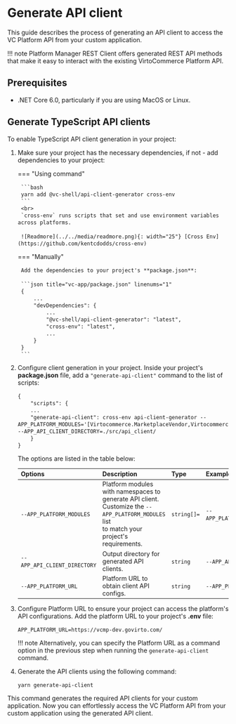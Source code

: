 # Generate API client

This guide describes the process of generating an API client to access the VC Platform API from your custom application.

!!! note
    Platform Manager REST Client offers generated REST API methods that make it easy to interact with the existing VirtoCommerce Platform API.

## Prerequisites

* .NET Core 6.0, particularly if you are using MacOS or Linux.

## Generate TypeScript API clients

To enable TypeScript API client generation in your project:

1. Make sure your project has the necessary dependencies, if not - add dependencies to your project:

    === "Using command"

        ```bash
        yarn add @vc-shell/api-client-generator cross-env
        ```
        <br>
        `cross-env` runs scripts that set and use environment variables across platforms.

        ![Readmore](../../media/readmore.png){: width="25"} [Cross Env](https://github.com/kentcdodds/cross-env)

    === "Manually"

        Add the dependencies to your project's **package.json**:

        ```json title="vc-app/package.json" linenums="1"
        {
            ...
            "devDependencies": {
                ...
                "@vc-shell/api-client-generator": "latest",
                "cross-env": "latest",
                ...
            }
        }
        ```

1. Configure client generation in your project. Inside your project's **package.json** file, add a `"generate-api-client"` command to the list of scripts:

    ```title="vc-app-extend/package.json" linenums="1"
    {
        "scripts": {
        ...
        "generate-api-client": cross-env api-client-generator --APP_PLATFORM_MODULES='[Virtocommerce.MarketplaceVendor,Virtocommerce.Catalog,Virtocommerce.Orders]' --APP_API_CLIENT_DIRECTORY=./src/api_client/
        }
    }
    ```

    The options are listed in the table below:

    |          Options           	|                        Description                          |Type  	    | Example                          	                            |
    |-----------------------------	|-------------------------------------------------------------|-----------	|------------------------------------------------------------	|
    | `--APP_PLATFORM_MODULES`     	| Platform modules with namespaces to generate API client. <br> Customize the `--APP_PLATFORM_MODULES` list<br>to match your project's requirements.   |`string[]=` 	| `--APP_PLATFORM_MODULES='[Virtocommerce.MarketplaceVendor,Virtocommerce.Orders,Virtocommerce.Catalog]'` 	|
    | `--APP_API_CLIENT_DIRECTORY` 	| Output directory for generated API clients.                 | `string`	| `--APP_API_CLIENT_DIRECTORY=./src/api_client/`                	|
    | `--APP_PLATFORM_URL`         	| Platform URL to obtain client API configs.                  | `string` 	    | `--APP_PLATFORM_URL=https://vcmp-dev.govirto.com/`       	|

2. Configure Platform URL to ensure your project can access the platform's API configurations. Add the platform URL to your project's **.env** file:

    ```title="vc-app-extend/.env"
    APP_PLATFORM_URL=https://vcmp-dev.govirto.com/
    ```

    !!! note
        Alternatively, you can specify the Platform URL as a command option in the previous step when running the `generate-api-client` command.

3. Generate the API clients using the following command:

    ```
    yarn generate-api-client
    ```

This command generates the required API clients for your custom application. Now you can effortlessly access the VC Platform API from your custom application using the generated API client.
